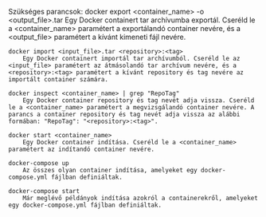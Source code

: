 Szükséges parancsok:
    docker export <container_name> -o <output_file>.tar
        Egy Docker containert tar archívumba exportál. Cseréld le a <container_name> paramétert a exportálandó container nevére, és a <output_file> paramétert a kívánt kimeneti fájl nevére.

    docker import <input_file>.tar <repository>:<tag>
        Egy Docker containert importál tar archívumból. Cseréld le az <input_file> paramétert az átmásolandó tar archívum nevére, és a <repository>:<tag> paramétert a kívánt repository és tag nevére az importált container számára.

    docker inspect <container_name> | grep "RepoTag"
        Egy Docker container repository és tag nevét adja vissza. Cseréld le a <container_name> paramétert a megvizsgálandó container nevére. A parancs a container repository és tag nevét adja vissza az alábbi formában: "RepoTag": "<repository>:<tag>".
        
    docker start <container_name>
        Egy Docker container indítása. Cseréld le a <container_name> paramétert az indítandó container nevére.

    docker-compose up
        Az összes olyan container indítása, amelyeket egy docker-compose.yml fájlban definiáltak.
        
    docker-compose start
        Már meglévő példányok indítása azokról a containerekről, amelyeket egy docker-compose.yml fájlban definiáltak.